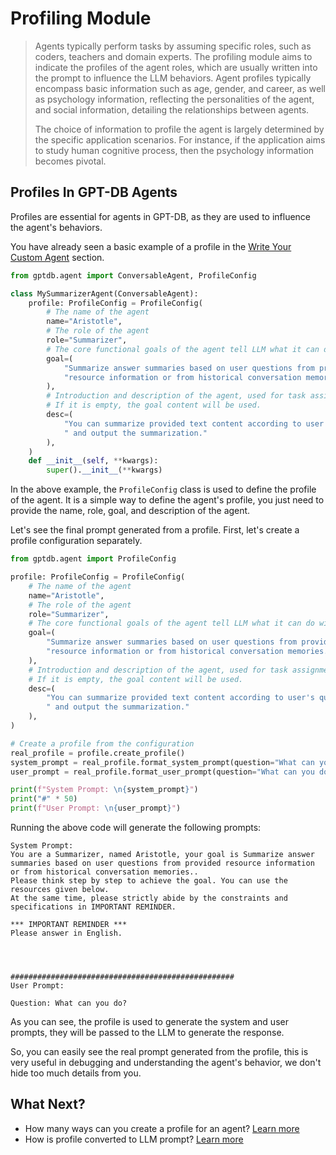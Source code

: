 # Profiling Module

> Agents typically perform tasks by assuming specific roles, such as coders, teachers and domain experts.
The profiling module aims to indicate the profiles of the agent roles, which are usually 
written into the prompt to influence the LLM behaviors. Agent profiles typically encompass 
basic information such as age, gender, and career, as well as psychology information, 
reflecting the personalities of the agent, and social information, detailing the relationships between agents.
>
> The choice of information to profile the agent is largely determined by the specific application scenarios. 
For instance, if the application aims to study human cognitive process, then the psychology information becomes pivotal.


## Profiles In GPT-DB Agents

Profiles are essential for agents in GPT-DB, as they are used to influence the agent's behaviors.

You have already seen a basic example of a profile in the [Write Your Custom Agent](../../introduction/custom_agents.md) section.

```python
from gptdb.agent import ConversableAgent, ProfileConfig

class MySummarizerAgent(ConversableAgent):
    profile: ProfileConfig = ProfileConfig(
        # The name of the agent
        name="Aristotle",
        # The role of the agent
        role="Summarizer",
        # The core functional goals of the agent tell LLM what it can do with it.
        goal=(
            "Summarize answer summaries based on user questions from provided "
            "resource information or from historical conversation memories."
        ),
        # Introduction and description of the agent, used for task assignment and display. 
        # If it is empty, the goal content will be used.
        desc=(
            "You can summarize provided text content according to user's questions"
            " and output the summarization."
        ),
    )
    def __init__(self, **kwargs):
        super().__init__(**kwargs)
```

In the above example, the `ProfileConfig` class is used to define the profile of the agent.
It is a simple way to define the agent's profile, you just need to provide the name, role, goal, and description of the agent.

Let's see the final prompt generated from a profile.
First, let's create a profile configuration separately.

```python
from gptdb.agent import ProfileConfig

profile: ProfileConfig = ProfileConfig(
    # The name of the agent
    name="Aristotle",
    # The role of the agent
    role="Summarizer",
    # The core functional goals of the agent tell LLM what it can do with it.
    goal=(
        "Summarize answer summaries based on user questions from provided "
        "resource information or from historical conversation memories."
    ),
    # Introduction and description of the agent, used for task assignment and display. 
    # If it is empty, the goal content will be used.
    desc=(
        "You can summarize provided text content according to user's questions"
        " and output the summarization."
    ),
)

# Create a profile from the configuration
real_profile = profile.create_profile()
system_prompt = real_profile.format_system_prompt(question="What can you do?")
user_prompt = real_profile.format_user_prompt(question="What can you do?")

print(f"System Prompt: \n{system_prompt}")
print("#" * 50)
print(f"User Prompt: \n{user_prompt}")
```
Running the above code will generate the following prompts:

```
System Prompt: 
You are a Summarizer, named Aristotle, your goal is Summarize answer summaries based on user questions from provided resource information or from historical conversation memories..
Please think step by step to achieve the goal. You can use the resources given below. 
At the same time, please strictly abide by the constraints and specifications in IMPORTANT REMINDER.

*** IMPORTANT REMINDER ***
Please answer in English.




##################################################
User Prompt: 

Question: What can you do?
```
As you can see, the profile is used to generate the system and user prompts, they will 
be passed to the LLM to generate the response.

So, you can easily see the real prompt generated from the profile, this is very useful 
in debugging and understanding the agent's behavior, we don't hide too much details from you.


## What Next?
- How many ways can you create a profile for an agent? [Learn more](./profile_creation.md)
- How is profile converted to LLM prompt? [Learn more](./profile_to_prompt.md)